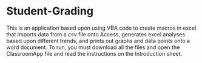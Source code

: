 # Student-Grading
This is an application based upon using VBA code to create macros in excel that imports data from a csv file onto Access, generates excel analyses based upon different trends, and prints out graphs and data points onto a word document. To run, you must download all the files and open the ClassroomApp file and read the instructions on the Introduction sheet.
